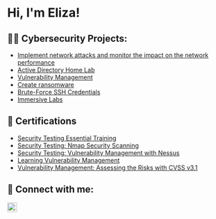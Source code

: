 <h1>Hi, I'm Eliza!</h1>

<h2>👨‍💻 Cybersecurity Projects:</h2>

  - [Implement network attacks and monitor the impact on the network performance](https://github.com/Eliza-Bujor/Implement-network-attacks)
  - [Active Directory Home Lab](https://github.com/Eliza-Bujor/ActiveDirectoryLab)
  - [Vulnerability Management](https://github.com/Eliza-Bujor/VulnerabilityManagementProject)
  - [Create ransomware](https://github.com/Eliza-Bujor/CreateRansomware)
  - [Brute-Force SSH Credentials]()
  - [Immersive Labs](https://immersivelabs.online/profile/elizabujor4/report)

<h2>📄 Certifications</h2>

- [Security Testing Essential Training](https://www.linkedin.com/learning/certificates/e02ecf938e4ae6e1bad505515a01ab579e7925fed69b83d5d242b62008a52a78?trk=share_certificate)
- [Security Testing: Nmap Security Scanning](https://www.linkedin.com/learning/certificates/7037905074d130957fda84fad30554e2bc8f5b5c7d52128e5dce116ca52cd6a5?trk=share_certificate)
- [Security Testing: Vulnerability Management with Nessus](https://www.linkedin.com/learning/certificates/9cee569538bbb86ef72d4ad74340279ca4e8ced36641a3372ccae22b389eb4cf?trk=share_certificate)
- [Learning Vulnerability Management](https://www.linkedin.com/learning/certificates/1877bd152aab9b3579c97b7c41bc84a6b0f5c9dc8a2084d553f7c8333fbd6bd0?trk=share_certificate)
- [Vulnerability Management: Assessing the Risks with CVSS v3.1]()

<h2> 🤳 Connect with me:</h2>

[<img align="left" alt="JoshMadakor | LinkedIn" width="22px" src="https://cdn.jsdelivr.net/npm/simple-icons@v3/icons/linkedin.svg" />][linkedin]

[linkedin]: https://www.linkedin.com/in/eliza-bujor-9a9618204/

<!--
**joshmadakor1/joshmadakor1** is a ✨ _special_ ✨ repository because its `README.md` (this file) appears on your GitHub profile.

Here are some ideas to get you started:

- 🔭 I’m currently working on ...
- 🌱 I’m currently learning ...
- 👯 I’m looking to collaborate on ...
- 🤔 I’m looking for help with ...
- 💬 Ask me about ...
- 📫 How to reach me: ...
- 😄 Pronouns: ...
- ⚡ Fun fact: ...
-->
